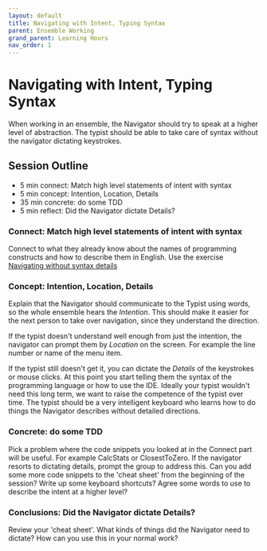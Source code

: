 ```yaml
---
layout: default
title: Navigating with Intent, Typing Syntax
parent: Ensemble Working
grand_parent: Learning Hours
nav_order: 1
---
```


# Navigating with Intent, Typing Syntax

When working in an ensemble, the Navigator should try to speak at a higher level of abstraction. The typist should be able to take care of syntax without the navigator dictating keystrokes.

## Session Outline
 
* 5 min connect: Match high level statements of intent with syntax
* 5 min concept: Intention, Location, Details
* 35 min concrete: do some TDD
* 5 min reflect: Did the Navigator dictate Details?

### Connect: Match high level statements of intent with syntax

Connect to what they already know about the names of programming constructs and how to describe them in English. Use the exercise [Navigating without syntax details](/exercises/warm_up_questions/go_syntax.html)

### Concept: Intention, Location, Details
Explain that the Navigator should communicate to the Typist using words, so the whole ensemble hears the _Intention_. This should make it easier for the next person to take over navigation, since they understand the direction.

If the typist doesn't understand well enough from just the intention, the navigator can prompt them by _Location_ on the screen. For example the line number or name of the menu item.

If the typist still doesn't get it, you can dictate the _Details_ of the keystrokes or mouse clicks. At this point you start telling them the syntax of the programming language or how to use the IDE. Ideally your typist wouldn't need this long term, we want to raise the competence of the typist over time. The typist should be a very intelligent keyboard who learns how to do things the Navigator describes without detailed directions.

### Concrete: do some TDD
Pick a problem where the code snippets you looked at in the Connect part will be useful. For example CalcStats or ClosestToZero. If the navigator resorts to dictating details, prompt the group to address this. Can you add some more code snippets to the 'cheat sheet' from the beginning of the session? Write up some keyboard shortcuts? Agree some words to use to describe the intent at a higher level?

### Conclusions: Did the Navigator dictate Details? 
Review your 'cheat sheet'. What kinds of things did the Navigator need to dictate? How can you use this in your normal work?

